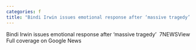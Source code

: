 ```yaml
---
categories: f
title: "Bindi Irwin issues emotional response after ‘massive tragedy’  7NEWS"
---
```

Bindi Irwin issues emotional response after ‘massive tragedy’&nbsp;&nbsp;7NEWSView Full coverage on Google News